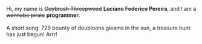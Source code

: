 Hi, my name is ~~Guybrush Threepwood~~ **Luciano Federico Pereira**, and I am a ~~wannabe pirate~~ **programmer**.<br><br>A short song: 729 bounty of doubloons gleams in the sun, a treasure hunt has just begun! Arrr!
